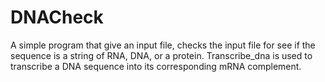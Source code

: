 # DNACheck

A simple program that give an input file, checks the input file for see if the sequence is a string of RNA, DNA, or a protein.
Transcribe_dna is used to transcribe a DNA sequence into its corresponding mRNA complement.
